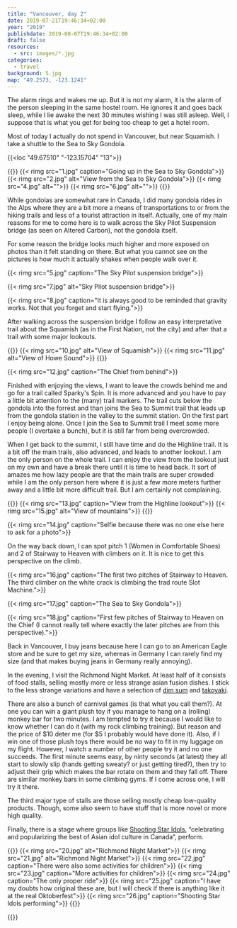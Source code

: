 ```yaml
---
title: "Vancouver, day 2"
date: 2019-07-21T19:46:34+02:00
year: "2019"
publishdate: 2019-08-07T19:46:34+02:00
draft: false
resources:
  - src: images/*.jpg
categories:
  - travel
background: 5.jpg
map: "49.2573, -123.1241"
---
```


The alarm rings and wakes me up. But it is not my alarm, it is the alarm of the
person sleeping in the same hostel room. He ignores it and goes back sleep,
while I lie awake the next 30 minutes wishing I was still asleep. Well,
I suppose that is what you get for being too cheap to get a hotel room.

Most of today I actually do not spend in Vancouver, but near Squamish. I take
a shuttle to the Sea to Sky Gondola.

{{<loc "49.67510" "-123.15704" "13">}}

{{<gallery>}}
{{< rimg src="1.jpg" caption="Going up in the Sea to Sky Gondola">}}
{{< rimg src="2.jpg" alt="View from the Sea to Sky Gondola">}}
{{< rimg src="4.jpg" alt="">}}
{{< rimg src="6.jpg" alt="">}}
{{</gallery>}}

While gondolas are somewhat rare in Canada, I did many gondola rides in the Alps
where they are a bit more a means of transportations to or from the
hiking trails and less of a tourist attraction in itself. Actually, one of my
main reasons for me to come here is to walk across the Sky Pilot Suspension
bridge (as seen on Altered Carbon), not the gondola itself.

For some reason the bridge looks much higher and more exposed on photos than it
felt standing on there. But what you cannot see on the pictures is how much it
actually shakes when people walk over it.

{{< rimg src="5.jpg" caption="The Sky Pilot suspension bridge">}}

{{< rimg src="7.jpg" alt="Sky Pilot suspension bridge">}}

{{< rimg src="8.jpg" caption="It is always good to be reminded that gravity works. Not that you forget and start flying.">}}

After walking across the suspension bridge I follow an easy interpretative trail
about the Squamish (as in the First Nation, not the city) and after that a trail
with some major lookouts.

{{<gallery>}}
{{< rimg src="10.jpg" alt="View of Squamish">}}
{{< rimg src="11.jpg" alt="View of Howe Sound">}}
{{</gallery>}}

{{< rimg src="12.jpg" caption="The Chief from behind">}}

Finished with enjoying the views, I want to leave the crowds behind me and go
for a trail called Sparky's Spin. It is more advanced and you have to pay
a little bit attention to the (many) trail markers. The trail cuts below the
gondola into the forrest and than joins the Sea to Summit trail that leads up
from the gondola station in the valley to the summit station. On the first part
I enjoy being alone. Once I join the Sea to Summit trail I meet some more people
(I overtake a bunch), but it is still far from being overcrowded.

When I get back to the summit, I still have time and do the Highline trail. It
is a bit off the main trails, also advanced, and leads to another lookout. I am
the only person on the whole trail. I can enjoy the view from the lookout just
on my own and have a break there until it is time to head back. It sort of
amazes me how lazy people are that the main trails are super crowded while I am
the only person here where it is just a few more meters further away and
a little bit more difficult trail. But I am certainly not complaining.

{{<gallery>}}
{{< rimg src="13.jpg" caption="View from the Highline lookout">}}
{{< rimg src="15.jpg" alt="View of mountains">}}
{{</gallery>}}

{{< rimg src="14.jpg" caption="Selfie because there was no one else here to ask for a photo">}}

On the way back down, I can spot pitch 1 (Women in Comfortable Shoes) and 2 of
Stairway to Heaven with climbers on it. It is nice to get this perspective on
the climb.

{{< rimg src="16.jpg" caption="The first two pitches of Stairway to Heaven. The third climber on the white crack is climbing the trad route Slot Machine.">}}

{{< rimg src="17.jpg" caption="The Sea to Sky Gondola">}}

{{< rimg src="18.jpg" caption="First few pitches of Stairway to Heaven on the Chief (I cannot really tell where exactly the later pitches are from this perspective).">}}

Back in Vancouver, I buy jeans because here I can go to an American Eagle store
and be sure to get my size, whereas in Germany I can rarely find my size (and
that makes buying jeans in Germany really annoying).

In the evening, I visit the Richmond Night Market. At least half of it consists
of food stalls, selling mostly more or less strange asian fusion dishes. I stick
to the less strange variations and have a selection of [dim
sum](https://en.wikipedia.org/wiki/Dim_sum) and
[takoyaki](https://en.wikipedia.org/wiki/Takoyaki).

There are also a bunch of carnival games (is that what you call them?). At one
you can win a giant plush toy if you manage to hang on a (rolling) monkey bar
for two minutes. I am tempted to try it because I would like to know whether
I can do it (with my rock climbing training). But reason and the price of $10
deter me (for $5 I probably would have done it). Also, if I win one of those
plush toys there would be no way to fit in my luggage on my flight. However,
I watch a number of other people try it and no one succeeds. The first minute
seems easy, by ninty seconds (at latest) they all start to slowly slip (hands
getting sweaty? or just getting tired?), then try to adjust their grip which
makes the bar rotate on them and they fall off. There are similar monkey bars in
some climbing gyms. If I come across one, I will try it there.

The third major type of stalls are those selling mostly cheap low-quality
products. Though, some also seem to have stuff that is more novel or more high
quality.

Finally, there is a stage where groups like [Shooting Star
Idols](https://www.youtube.com/watch?v=GPJpQ-BcIQs), “celebrating and
popularizing the best of Asian idol culture in Canada”, perform.

{{<gallery>}}
{{< rimg src="20.jpg" alt="Richmond Night Market">}}
{{< rimg src="21.jpg" alt="Richmond Night Market">}}
{{< rimg src="22.jpg" caption="There were also some activities for children">}}
{{< rimg src="23.jpg" caption="More activities for children">}}
{{< rimg src="24.jpg" caption="The only proper ride">}}
{{< rimg src="25.jpg" caption="I have my doubts how original these are, but I will check if there is anything like it at the real Oktoberfest">}}
{{< rimg src="26.jpg" caption="Shooting Star Idols performing">}}
{{</gallery>}}

{{<nextday>}}
